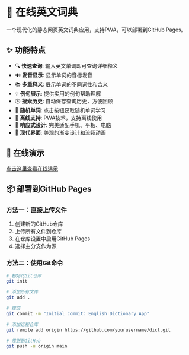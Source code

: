 # 📖 在线英文词典

一个现代化的静态网页英文词典应用，支持PWA，可以部署到GitHub Pages。

## ✨ 功能特点

- 🔍 **快速查询**: 输入英文单词即可查询详细释义
- 🔊 **发音显示**: 显示单词的音标发音
- 📚 **多重释义**: 展示单词的不同词性和含义
- 💡 **例句展示**: 提供实用的例句帮助理解
- 🕒 **搜索历史**: 自动保存查询历史，方便回顾
- 🎲 **随机单词**: 点击按钮获取随机单词学习
- 💾 **离线支持**: PWA技术，支持离线使用
- 📱 **响应式设计**: 完美适配手机、平板、电脑
- 🎨 **现代界面**: 美观的渐变设计和流畅动画

## 🚀 在线演示

[点击这里查看在线演示](https://yourusername.github.io/dict/)

## 📦 部署到GitHub Pages

### 方法一：直接上传文件

1. 创建新的GitHub仓库
2. 上传所有文件到仓库
3. 在仓库设置中启用GitHub Pages
4. 选择主分支作为源

### 方法二：使用Git命令

```bash
# 初始化Git仓库
git init

# 添加所有文件
git add .

# 提交
git commit -m "Initial commit: English Dictionary App"

# 添加远程仓库
git remote add origin https://github.com/yourusername/dict.git

# 推送到GitHub
git push -u origin main